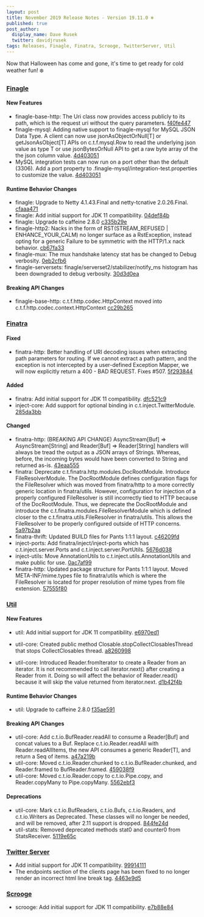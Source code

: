 ```yaml
---
layout: post
title: November 2019 Release Notes - Version 19.11.0 ❄️
published: true
post_author:
  display_name: Dave Rusek
  twitter: davidjrusek
tags: Releases, Finagle, Finatra, Scrooge, TwitterServer, Util
---
```


Now that Halloween has come and gone, it's time to get ready for cold weather fun! ❄️

### [Finagle](https://github.com/twitter/finagle/) ###

#### New Features

-   finagle-base-http: The Uri class now provides access publicly to its
    path, which is the request uri without the query parameters.
    [f40fe447](https://github.com/twitter/finagle/commit/f40fe447494c81524900941c7311c697d575698c)
-   finagle-mysql: Adding native support to finagle-mysql for MySQL JSON Data Type. A client
    can now use jsonAsObjectOrNull\[T\] or getJsonAsObject\[T\] APIs on c.t.f.mysql.Row to
    read the underlying json value as type T or use jsonBytesOrNull API to get a raw byte
    array of the the json column value. [4d403051](https://github.com/twitter/finagle/commit/4d403051b953f76c7899f3ae667d2d0a6e65b544)
-   MySQL integration tests can now run on a port other than the default (3306). Add a port
    property to .finagle-mysql/integration-test.properties to customize the value.
    [4d403051](https://github.com/twitter/finagle/commit/4d403051b953f76c7899f3ae667d2d0a6e65b544)

#### Runtime Behavior Changes

-   finagle: Upgrade to Netty 4.1.43.Final and netty-tcnative 2.0.26.Final. [cfaaa471](https://github.com/twitter/finagle/commit/cfaaa471a70ca679f2596b09687b7e1835051764)
-   finagle: Add initial support for JDK 11 compatibility. [04def84b](https://github.com/twitter/finagle/commit/04def84b797e7c3e4615e7fcd74bdae947a862c6)
-   finagle: Upgrade to caffeine 2.8.0 [c335b29e](https://github.com/twitter/finagle/commit/c335b29e7632ce7165e662136beaf377bfc4e24e)
-   finagle-http2: Nacks in the form of RST(STREAM\_REFUSED | ENHANCE\_YOUR\_CALM) no
    longer surface as a RstException, instead opting for a generic Failure to be
    symmetric with the HTTP/1.x nack behavior. [cb67fa33](https://github.com/twitter/finagle/commit/cb67fa33c4b3a482e1545405af444ecbfdc1b3fd)
-   finagle-mux: The mux handshake latency stat has be changed to Debug
    verbosity. [0eb2cfb6](https://github.com/twitter/finagle/commit/0eb2cfb680203024e99118d2a87e9d0b762e6094)
-   finagle-serversets: finagle/serverset2/stabilizer/notify\_ms histogram has been downgraded to
    debug verbosity. [30d3d0ea](https://github.com/twitter/finagle/commit/30d3d0ea432dd20821c0e1d17f6fbc0c92dadae9)

#### Breaking API Changes

-   finagle-base-http: c.t.f.http.codec.HttpContext moved into c.t.f.http.codec.context.HttpContext
    [cc29b265](https://github.com/twitter/finagle/commit/cc29b26502f5d47225425d0aa8df3e64c4eb07d2)

### [Finatra](https://github.com/twitter/finatra/) ###

#### Fixed

-   finatra-http: Better handling of URI decoding issues when extracting path parameters for
    routing. If we cannot extract a path pattern, and the exception is not intercepted by a
    user-defined Exception Mapper, we will now explicitly return a 400 - BAD REQUEST.
    Fixes \#507. [5f293844](https://github.com/twitter/finatra/commit/5f293844bb8aa8cc638f869bf739878e3de372d5)

#### Added

-   finatra: Add initial support for JDK 11 compatibility. [dfc521c9](https://github.com/twitter/finatra/commit/dfc521c94db28116c25bca755a20706136b1573d)
-   inject-core: Add support for optional binding in c.t.inject.TwitterModule.
    [285da3bb](https://github.com/twitter/finatra/commit/285da3bbc2d41969eed6678c11d54e9cecdec57e)

#### Changed

-   finatra-http: (BREAKING API CHANGE) AsyncStream\[Buf\] =&gt; AsyncStream\[String\] and
    Reader\[Buf\] =&gt; Reader\[String\] handlers will always be tread the output as a JSON arrays of
    Strings. Whereas, before, the incoming bytes would have been converted to String and
    returned as-is. [43eaa555](https://github.com/twitter/finatra/commit/43eaa555fd8ef591ae1c0a387adadc3d268c9150)
-   finatra: Deprecate c.t.finatra.http.modules.DocRootModule. Introduce FileResolverModule.
    The DocRootModule defines configuration flags for the FileResolver which was moved from
    finatra/http to a more correctly generic location in finatra/utils. However, configuration for
    injection of a properly configured FileResolver is still incorrectly tied to HTTP because of the
    DocRootModule. Thus, we deprecate the DocRootModule and introduce the
    c.t.finatra.modules.FileResolverModule which is defined closer to the
    c.t.finatra.utils.FileResolver in finatra/utils. This allows the FileResolver to be properly
    configured outside of HTTP concerns. [5a97b2aa](https://github.com/twitter/finatra/commit/5a97b2aac847a374671825986d5c69e6f3740ccf)
-   finatra-thrift: Updated BUILD files for Pants 1:1:1 layout. [c46209fd](https://github.com/twitter/finatra/commit/c46209fd440ab6e1fecb8f156c6accf1e1cdd69f)
-   inject-ports: Add finatra/inject/inject-ports which has c.t.inject.server.Ports and
    c.t.inject.server.PortUtils. [5676d038](https://github.com/twitter/finatra/commit/5676d0387353c6e30a2bc3b4d13f1c2a42e33e69)
-   inject-utils: Move AnnotationUtils to c.t.inject.utils.AnnotationUtils and make public
    for use. [0ac7af99](https://github.com/twitter/finatra/commit/0ac7af99976c243f12721f5739c5a2346cd7b2e4)
-   finatra-http: Updated package structure for Pants 1:1:1 layout. Moved META-INF/mime.types file
    to finatra/utils which is where the FileResolver is located for proper resolution of mime types
    from file extension. [57555f80](https://github.com/twitter/finatra/commit/57555f8015876d8acc10b5d04b4070b39d51d395)

### [Util](https://github.com/twitter/util/) ###

#### New Features

-   util: Add initial support for JDK 11 compatibility. [e6970ed1](https://github.com/twitter/util/commit/e6970ed1749eefbc3d34bfe36c8ef33ba823210d)

-   util-core: Created public method Closable.stopCollectClosablesThread that stops CollectClosables
    thread. [a8260998](https://github.com/twitter/util/commit/a8260998518a9efc32ece0c5114694674c63072c)

-   util-core: Introduced Reader.fromIterator to create a Reader from an iterator. It is not
    recommended to call iterator.next() after creating a Reader from it. Doing so will affect the
    behavior of Reader.read() because it will skip the value returned from iterator.next.
    [d1b42f4b](https://github.com/twitter/util/commit/d1b42f4bc8ee281d33ef4a52e2d5295ad410250c)

#### Runtime Behavior Changes

-   util: Upgrade to caffeine 2.8.0 [f35ae591](https://github.com/twitter/util/commit/f35ae591930e2c37a965e66f707bb704f41070d1)

#### Breaking API Changes

-   util-core: Add c.t.io.BufReader.readAll to consume a Reader\[Buf\] and concat values to a Buf.
    Replace c.t.io.Reader.readAll with Reader.readAllItems, the new API consumes a generic Reader\[T\],
    and return a Seq of items. [a47a219b](https://github.com/twitter/util/commit/a47a219b618e2dac2135acf5ee629d25fafe480d)
-   util-core: Moved c.t.io.Reader.chunked to c.t.io.BufReader.chunked, and Reader.framed to
    BufReader.framed. [459038f9](https://github.com/twitter/util/commit/459038f9533a5c38c6e1f4359aee1227ad772170)
-   util-core: Moved c.t.io.Reader.copy to c.t.io.Pipe.copy, and Reader.copyMany to
    Pipe.copyMany. [5562ebf3](https://github.com/twitter/util/commit/5562ebf36a728bef09e6a9104c49c41526538fa2)

#### Deprecations

-   util-core: Mark c.t.io.BufReaders, c.t.io.Bufs, c.t.io.Readers, and c.t.io.Writers as
    Deprecated. These classes will no longer be needed, and will be removed, after 2.11 support is
    dropped. [844fe24d](https://github.com/twitter/util/commit/844fe24d0e190baaa976971221c88d8b4b7f9ad5)
-   util-stats: Removed deprecated methods stat0 and counter0 from StatsReceiver. [5119e65c](https://github.com/twitter/util/commit/5119e65c5c947893b15a70b0af05b22b910fc3de)

### [Twitter Server](https://github.com/twitter/twitter-server/) ###

-   Add initial support for JDK 11 compatibility. [99914111](https://github.com/twitter/twitter-server/commit/99914111241fbc4b3d4efb5869f3b849b71c8f38)
-   The endpoints section of the clients page has been fixed
    to no longer render an incorrect html line break tag. [4463e9d5](https://github.com/twitter/twitter-server/commit/4463e9d57f94bc73e67003d1bb9e28e376296557)

### [Scrooge](https://github.com/twitter/scrooge/) ###

-   scrooge: Add initial support for JDK 11 compatibility. [e7b88e84](https://github.com/twitter/scrooge/commit/e7b88e846f3bb7b0c03983e73a18a051aa48d2df)


